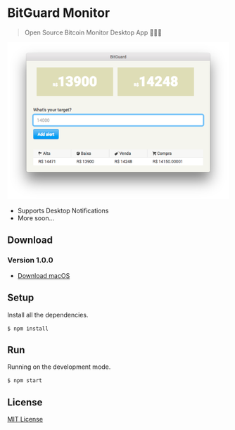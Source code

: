 # BitGuard Monitor

> Open Source Bitcoin Monitor Desktop App 👨🏻‍🚀

<p align="center">
  <img src="https://github.com/thulioph/bitguard/blob/master/src/images/screenshots/screenshots1.png?raw=true" alt="Sublime's custom image"/>
</p>

- Supports Desktop Notifications
- More soon...

## Download

### Version 1.0.0

- [Download macOS](https://github.com/thulioph/bitguard/releases/download/1.0.0/Bitguard-1.0.0-mac.zip)

## Setup

Install all the dependencies.

```shell
$ npm install
```

## Run

Running on the development mode.

```shell
$ npm start
```

## License

[MIT License](https://github.com/thulioph/bitguard/blob/master/LICENSE.md)
